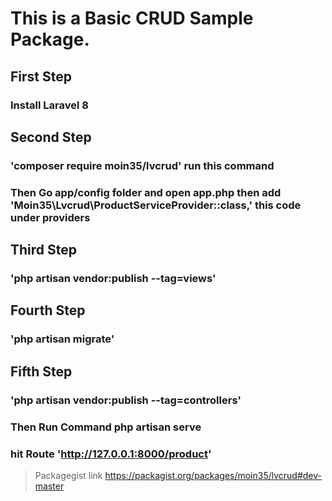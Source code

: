 # This is a Basic CRUD Sample Package.
## First Step
### Install Laravel 8

## Second Step 
### 'composer require moin35/lvcrud' run this command
### Then Go app/config folder and open app.php then add 'Moin35\Lvcrud\ProductServiceProvider::class,' this code under providers

## Third Step
### 'php artisan vendor:publish --tag=views'

## Fourth Step 
### 'php artisan migrate'

## Fifth Step
### 'php artisan vendor:publish --tag=controllers'

### Then Run Command php artisan serve
### hit Route 'http://127.0.0.1:8000/product'

> Packagegist link https://packagist.org/packages/moin35/lvcrud#dev-master
